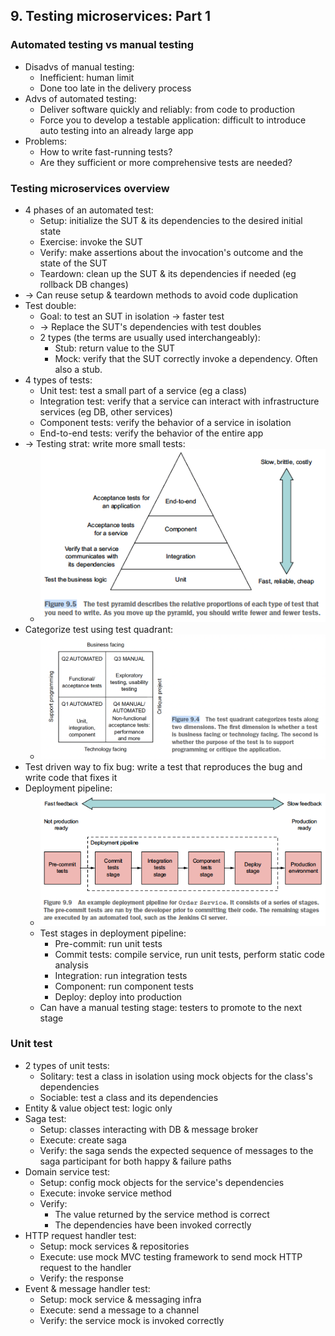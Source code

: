 ## 9. Testing microservices: Part 1
### Automated testing vs manual testing
- Disadvs of manual testing:
  - Inefficient: human limit
  - Done too late in the delivery process
- Advs of automated testing:
  - Deliver software quickly and reliably: from code to production
  - Force you to develop a testable application: difficult to introduce auto testing into an already large app
- Problems:
  - How to write fast-running tests?
  - Are they sufficient or more comprehensive tests are needed?
### Testing microservices overview
- 4 phases of an automated test:
  - Setup: initialize the SUT & its dependencies to the desired initial state
  - Exercise: invoke the SUT
  - Verify: make assertions about the invocation's outcome and the state of the SUT
  - Teardown: clean up the SUT & its dependencies if needed (eg rollback DB changes)
- -> Can reuse setup & teardown methods to avoid code duplication
- Test double:
  - Goal: to test an SUT in isolation -> faster test
  - -> Replace the SUT's dependencies with test doubles
  - 2 types (the terms are usually used interchangeably):
    - Stub: return value to the SUT
    - Mock: verify that the SUT correctly invoke a dependency. Often also a stub.
- 4 types of tests:
  - Unit test: test a small part of a service (eg a class)
  - Integration test: verify that a service can interact with infrastructure services (eg DB, other services)
  - Component tests: verify the behavior of a service in isolation
  - End-to-end tests: verify the behavior of the entire app
- -> Testing strat: write more small tests:
  - <img src="./resources/9.5.png" alt="drawing" width="500"/>
- Categorize test using test quadrant:
  - <img src="./resources/9.4.png" alt="drawing" width="500"/>
- Test driven way to fix bug: write a test that reproduces the bug and write code that fixes it
- Deployment pipeline:
  - <img src="./resources/9.9.png" alt="drawing" width="500"/>
  - Test stages in deployment pipeline:
    - Pre-commit: run unit tests
    - Commit tests: compile service, run unit tests, perform static code analysis
    - Integration: run integration tests
    - Component: run component tests
    - Deploy: deploy into production
  - Can have a manual testing stage: testers to promote to the next stage
### Unit test
- 2 types of unit tests:
  - Solitary: test a class in isolation using mock objects for the class's dependencies
  - Sociable: test a class and its dependencies
- Entity & value object test: logic only
- Saga test:
  - Setup: classes interacting with DB & message broker
  - Execute: create saga
  - Verify: the saga sends the expected sequence of messages to the saga participant for both happy & failure paths
- Domain service test:
  - Setup: config mock objects for the service's dependencies
  - Execute: invoke service method
  - Verify:
    - The value returned by the service method is correct
    - The dependencies have been invoked correctly
- HTTP request handler test:
  - Setup: mock services & repositories
  - Execute: use mock MVC testing framework to send mock HTTP request to the handler
  - Verify: the response
- Event & message handler test:
  - Setup: mock service & messaging infra
  - Execute: send a message to a channel
  - Verify: the service mock is invoked correctly
